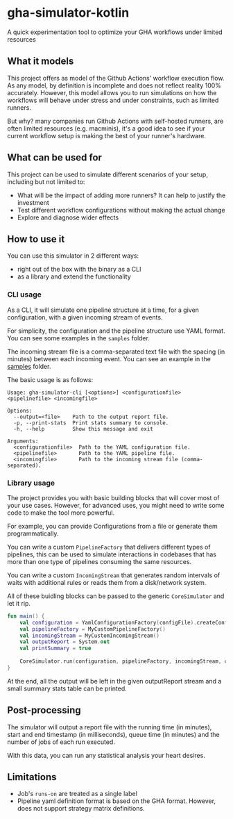 # gha-simulator-kotlin

A quick experimentation tool to optimize your GHA workflows under limited resources

## What it models

This project offers as model of the Github Actions' workflow execution flow. As any model, by definition is incomplete and does not reflect reality 100% accurately. However, this model allows you to run simulations on how the workflows will behave under stress and under constraints, such as limited runners.

But why? many companies run Github Actions with self-hosted runners, are often limited resources (e.g. macminis), it's a good idea to see if your current workflow setup is making the best of your runner's hardware.

## What can be used for

This project can be used to simulate different scenarios of your setup, including but not limited to:
* What will be the impact of adding more runners? It can help to justify the investment
* Test different workflow configurations without making the actual change
* Explore and diagnose wider effects

## How to use it

You can use this simulator in 2 different ways:
* right out of the box with the binary as a CLI
* as a library and extend the functionality

### CLI usage

As a CLI, it will simulate one pipeline structure at a time, for a given configuration, with a given incoming stream of events.

For simplicity, the configuration and the pipeline structure use YAML format. You can see some examples in the `samples` folder.

The incoming stream file is a comma-separated text file with the spacing (in minutes) between each incoming event. You can see an example in the [samples](./samples/README.md) folder.

The basic usage is as follows:
```
Usage: gha-simulator-cli [<options>] <configurationfile> <pipelinefile> <incomingfile>

Options:
  --output=<file>    Path to the output report file.
  -p, --print-stats  Print stats summary to console.
  -h, --help         Show this message and exit

Arguments:
  <configurationfile>  Path to the YAML configuration file.
  <pipelinefile>       Path to the YAML pipeline file.
  <incomingfile>       Path to the incoming stream file (comma-separated).
```

### Library usage

The project provides you with basic building blocks that will cover most of your use cases. However, for advanced uses, you might need to write some code to make the tool more powerful.

For example, you can provide Configurations from a file or generate them programmatically.

You can write a custom `PipelineFactory` that delivers different types of pipelines, this can be used to simulate interactions in codebases that has more than one type of pipelines consuming the same resources.

You can write a custom `IncomingStream` that generates random intervals of waits with additional rules or reads them from a disk/network system.

All of these buidling blocks can be passed to the generic `CoreSimulator` and let it rip.

```kotlin
fun main() {
    val configuration = YamlConfigurationFactory(configFile).createConfiguration()
    val pipelineFactory = MyCustomPipelineFactory()
    val incomingStream = MyCustomIncomingStream()
    val outputReport = System.out
    val printSummary = true
    
    CoreSimulator.run(configuration, pipelineFactory, incomingStream, outputReport, printSummary)
}
```

At the end, all the output will be left in the given outputReport stream and a small summary stats table can be printed.

## Post-processing

The simulator will output a report file with the running time (in minutes), start and end timestamp (in milliseconds), queue time (in minutes) and the number of jobs of each run executed.

With this data, you can run any statistical analysis your heart desires.

## Limitations

* Job's `runs-on` are treated as a single label
* Pipeline yaml definition format is based on the GHA format. However, does not support strategy matrix definitions.
